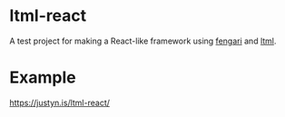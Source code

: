 # ltml-react
A test project for making a React-like framework using [fengari](https://github.com/fengari-lua/fengari) and [ltml](https://github.com/tmpim/ltml).

# Example
https://justyn.is/ltml-react/